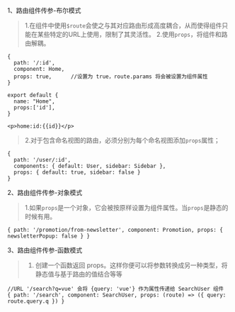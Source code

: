 1、路由组件传参-布尔模式
> 1.在组件中使用`$route`会使之与其对应路由形成高度耦合，从而使得组件只能在某些特定的URL上使用，限制了其灵活性。
> 2.使用`props`，将组件和路由解耦。
```
{
  path: '/:id',
  component: Home,
  props: true,      //设置为 true，route.params 将会被设置为组件属性
}
```
```
export default {
  name: "Home",
  props:['id'],
}
```
```
<p>home:id:{{id}}</p>
```
> 2.对于包含命名视图的路由，必须分别为每个命名视图添加`props`属性；
```
{
  path: '/user/:id',
  components: { default: User, sidebar: Sidebar },
  props: { default: true, sidebar: false }
}
```

2、路由组件传参-对象模式
> 1.如果`props`是一个对象，它会被按原样设置为组件属性。当`props`是静态的时候有用。
```
{ path: '/promotion/from-newsletter', component: Promotion, props: { newsletterPopup: false } }
```

3、路由组件传参-函数模式
> 1. 创建一个函数返回 props。这样你便可以将参数转换成另一种类型，将静态值与基于路由的值结合等等
```
//URL '/search?q=vue' 会将 {query: 'vue'} 作为属性传递给 SearchUser 组件
{ path: '/search', component: SearchUser, props: (route) => ({ query: route.query.q }) }
```
